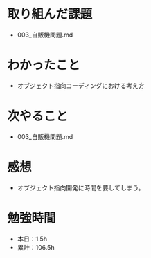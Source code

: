 # 取り組んだ課題
* 003_自販機問題.md

# わかったこと
* オブジェクト指向コーディングにおける考え方

# 次やること
* 003_自販機問題.md

# 感想
* オブジェクト指向開発に時間を要してしまう。

# 勉強時間
* 本日：1.5h
* 累計：106.5h
